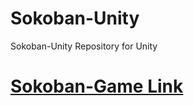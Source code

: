 # Sokoban-Unity
Sokoban-Unity Repository for Unity

# [Sokoban-Game Link](https://github.com/Melonaaa/Sokoban-Unity/tree/main/Sokoban-Game)
